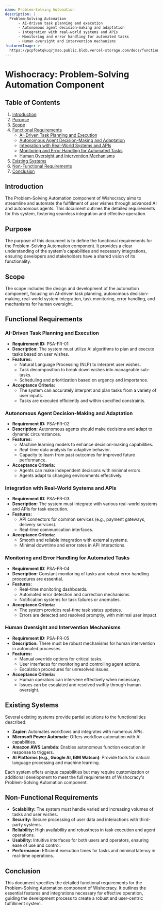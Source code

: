 ```yaml
---
name: Problem-Solving Automation
description: |
  Problem-Solving Automation
      - AI-driven task planning and execution
      - Autonomous agent decision-making and adaptation
      - Integration with real-world systems and APIs
      - Monitoring and error handling for automated tasks
      - Human oversight and intervention mechanisms
featuredImage: >-
  https://pcpfoetqkuq7jmso.public.blob.vercel-storage.com/docs/functional-components/problem-solving-automation.jpg
---
```


# Wishocracy: Problem-Solving Automation Component

## Table of Contents

1. [Introduction](#introduction)
2. [Purpose](#purpose)
3. [Scope](#scope)
4. [Functional Requirements](#functional-requirements)
   - [AI-Driven Task Planning and Execution](#ai-driven-task-planning-and-execution)
   - [Autonomous Agent Decision-Making and Adaptation](#autonomous-agent-decision-making-and-adaptation)
   - [Integration with Real-World Systems and APIs](#integration-with-real-world-systems-and-apis)
   - [Monitoring and Error Handling for Automated Tasks](#monitoring-and-error-handling-for-automated-tasks)
   - [Human Oversight and Intervention Mechanisms](#human-oversight-and-intervention-mechanisms)
5. [Existing Systems](#existing-systems)
6. [Non-Functional Requirements](#non-functional-requirements)
7. [Conclusion](#conclusion)

## Introduction

The Problem-Solving Automation component of Wishocracy aims to streamline and automate the fulfillment of user wishes through advanced AI and autonomous agents. This document outlines the detailed requirements for this system, fostering seamless integration and effective operation.

## Purpose

The purpose of this document is to define the functional requirements for the Problem-Solving Automation component. It provides a clear understanding of the system's capabilities and necessary integrations, ensuring developers and stakeholders have a shared vision of its functionality.

## Scope

The scope includes the design and development of the automation component, focusing on AI-driven task planning, autonomous decision-making, real-world system integration, task monitoring, error handling, and mechanisms for human oversight.

## Functional Requirements

### AI-Driven Task Planning and Execution

- **Requirement ID:** PSA-FR-01
- **Description:** The system must utilize AI algorithms to plan and execute tasks based on user wishes.
- **Features:**
  - Natural Language Processing (NLP) to interpret user wishes.
  - Task decomposition to break down wishes into manageable sub-tasks.
  - Scheduling and prioritization based on urgency and importance.
- **Acceptance Criteria:**
  - The system can accurately interpret and plan tasks from a variety of user inputs.
  - Tasks are executed efficiently and within specified constraints.

### Autonomous Agent Decision-Making and Adaptation

- **Requirement ID:** PSA-FR-02
- **Description:** Autonomous agents should make decisions and adapt to dynamic circumstances.
- **Features:**
  - Machine learning models to enhance decision-making capabilities.
  - Real-time data analysis for adaptive behavior.
  - Capacity to learn from past outcomes for improved future performance.
- **Acceptance Criteria:**
  - Agents can make independent decisions with minimal errors.
  - Agents adapt to changing environments effectively.

### Integration with Real-World Systems and APIs

- **Requirement ID:** PSA-FR-03
- **Description:** The system must integrate with various real-world systems and APIs for task execution.
- **Features:**
  - API connectors for common services (e.g., payment gateways, delivery services).
  - Real-time communication interfaces.
- **Acceptance Criteria:**
  - Smooth and reliable integration with external systems.
  - Minimal downtime and error rates in API interactions.

### Monitoring and Error Handling for Automated Tasks

- **Requirement ID:** PSA-FR-04
- **Description:** Constant monitoring of tasks and robust error handling procedures are essential.
- **Features:**
  - Real-time monitoring dashboards.
  - Automated error detection and correction mechanisms.
  - Notification systems for task failures or anomalies.
- **Acceptance Criteria:**
  - The system provides real-time task status updates.
  - Errors are detected and resolved promptly, with minimal user impact.

### Human Oversight and Intervention Mechanisms

- **Requirement ID:** PSA-FR-05
- **Description:** There must be robust mechanisms for human intervention in automated processes.
- **Features:**
  - Manual override options for critical tasks.
  - User interfaces for monitoring and controlling agent actions.
  - Escalation procedures for unresolved issues.
- **Acceptance Criteria:**
  - Human operators can intervene effectively when necessary.
  - Issues can be escalated and resolved swiftly through human oversight.

## Existing Systems

Several existing systems provide partial solutions to the functionalities described:

- **Zapier**: Automates workflows and integrates with numerous APIs.
- **Microsoft Power Automate**: Offers workflow automation with AI capabilities.
- **Amazon AWS Lambda**: Enables autonomous function execution in response to triggers.
- **AI Platforms (e.g., Google AI, IBM Watson)**: Provide tools for natural language processing and machine learning.

Each system offers unique capabilities but may require customization or additional development to meet the full requirements of Wishocracy's Problem-Solving Automation component.

## Non-Functional Requirements

- **Scalability:** The system must handle varied and increasing volumes of tasks and user wishes.
- **Security:** Secure processing of user data and interactions with third-party systems.
- **Reliability:** High availability and robustness in task execution and agent operations.
- **Usability:** Intuitive interfaces for both users and operators, ensuring ease of use and control.
- **Performance:** Efficient execution times for tasks and minimal latency in real-time operations.

## Conclusion

This document specifies the detailed functional requirements for the Problem-Solving Automation component of Wishocracy. It outlines the essential features and integrations necessary for effective operation, guiding the development process to create a robust and user-centric fulfillment system.
